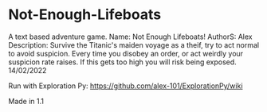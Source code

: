 # Not-Enough-Lifeboats
A text based adventure game.
Name: Not Enough Lifeboats!
AuthorS: Alex
Description:
Survive the Titanic's maiden voyage as a theif, try to act normal to avoid suspicion.
Every time you disobey an order, or act weirdly your suspicion rate raises. If this gets
too high you will risk being exposed.
14/02/2022

Run with Exploration Py:
https://github.com/alex-101/ExplorationPy/wiki

Made in 1.1

